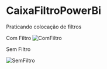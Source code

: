 # CaixaFiltroPowerBi
Praticando colocação de filtros

Com Filtro
![ComFiltro](https://user-images.githubusercontent.com/89113372/165901652-9e7e0045-1497-478d-892d-7e97dad1c28a.png)


Sem Filtro

![SemFiltro](https://user-images.githubusercontent.com/89113372/165901671-09853d40-4b74-41e8-98a1-f9e6a862d09d.png)

